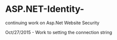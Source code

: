 # ASP.NET-Identity-
continuing work on Asp.Net Website Security 

Oct/27/2015 - Work to setting the connection string
